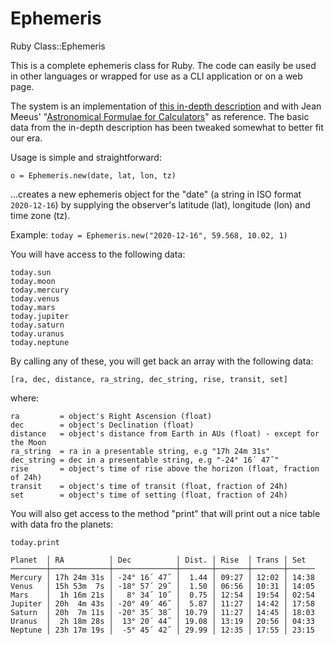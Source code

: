 # Ephemeris

Ruby Class::Ephemeris

This is a complete ephemeris class for Ruby. The code can easily be used in
other languages or wrapped for use as a CLI application or on a web page.

The system is an implementation of [this in-depth
description](http://www.stjarnhimlen.se/comp/ppcomp.html#5) and with Jean
Meeus' "[Astronomical Formulae for
Calculators](https://www.amazon.com/Astronomical-Formulae-Calculators-Jean-Meeus/dp/0943396220/ref=sr_1_7?dchild=1&keywords=jean+meeus&qid=1608136572&sr=8-7)" as reference. The basic data from the in-depth description has been tweaked
somewhat to better fit our era.

Usage is simple and straightforward:

```
o = Ephemeris.new(date, lat, lon, tz)
```
...creates a new ephemeris object for the "date" (a string in ISO format `2020-12-16`)
by supplying the observer's latitude (lat), longitude (lon) and time zone (tz).

Example: `today = Ephemeris.new("2020-12-16", 59.568, 10.02, 1)`

You will have access to the following data:

```
today.sun
today.moon 
today.mercury
today.venus
today.mars
today.jupiter
today.saturn
today.uranus
today.neptune
```

By calling any of these, you will get back an array with the following data:

```
[ra, dec, distance, ra_string, dec_string, rise, transit, set]
```
where:
```
ra         = object's Right Ascension (float)
dec        = object's Declination (float)
distance   = object's distance from Earth in AUs (float) - except for the Moon
ra_string  = ra in a presentable string, e.g "17h 24m 31s"
dec_string = dec in a presentable string, e.g "-24° 16´ 47˝"
rise       = object's time of rise above the horizon (float, fraction of 24h)
transit    = object's time of transit (float, fraction of 24h)
set        = object's time of setting (float, fraction of 24h)
```

You will also get access to the method "print" that will print out a nice
table with data fro the planets:

```
today.print

Planet  │ RA          │ Dec          │ Dist. │ Rise  │ Trans │ Set
────────┼─────────────┼──────────────┼───────┼───────┼───────┼──────
Mercury │ 17h 24m 31s │ -24° 16´ 47˝ │  1.44 │ 09:27 │ 12:02 │ 14:38
Venus   │ 15h 53m  7s │ -18° 57´ 29˝ │  1.50 │ 06:56 │ 10:31 │ 14:05
Mars    │  1h 16m 21s │   8° 34´ 10˝ │  0.75 │ 12:54 │ 19:54 │ 02:54
Jupiter │ 20h  4m 43s │ -20° 49´ 46˝ │  5.87 │ 11:27 │ 14:42 │ 17:58
Saturn  │ 20h  7m 11s │ -20° 35´ 38˝ │ 10.79 │ 11:27 │ 14:45 │ 18:03
Uranus  │  2h 18m 28s │  13° 20´ 44˝ │ 19.08 │ 13:19 │ 20:56 │ 04:33
Neptune │ 23h 17m 19s │  -5° 45´ 42˝ │ 29.99 │ 12:35 │ 17:55 │ 23:15
```
